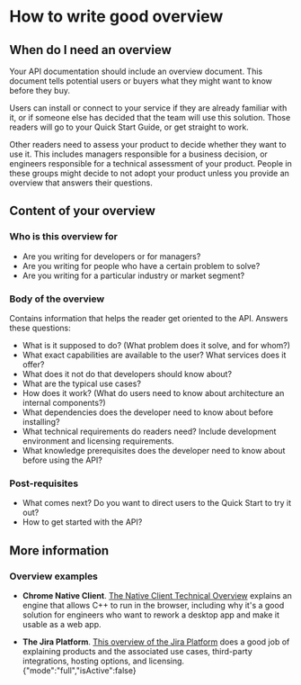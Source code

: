 # How to write good overview

## When do I need an overview

Your API documentation should include an overview document. This document tells potential users or buyers what they might want to know before they buy.

Users can install or connect to your service if they are already familiar with it, or if someone else has decided that the team will use this solution. Those readers will go to your Quick Start Guide, or get straight to work.

Other readers need to assess your product to decide whether they want to use it. This includes managers responsible for a business decision, or engineers responsible for a technical assessment of your product. People in these groups might decide to not adopt your product unless you provide an overview that answers their questions.

## Content of your overview

### Who is this overview for

* Are you writing for developers or for managers?
* Are you writing for people who have a certain problem to solve?
* Are you writing for a particular industry or market segment?

### Body of the overview

Contains information that helps the reader get oriented to the API. Answers these questions:

* What is it supposed to do? (What problem does it solve, and for whom?)
* What exact capabilities are available to the user? What services does it offer?
* What does it not do that developers should know about?
* What are the typical use cases?
* How does it work? (What do users need to know about architecture an internal components?)
* What dependencies does the developer need to know about before installing?
* What technical requirements do readers need? Include development environment and licensing requirements.
* What knowledge prerequisites does the developer need to know about before using the API?

### Post-requisites

* What comes next? Do you want to direct users to the Quick Start to try it out?
* How to get started with the API?

## More information

### Overview examples

* **Chrome Native Client**. [The Native Client Technical Overview](https://developer.chrome.com/native-client/overview) explains an engine that allows C++ to run in the browser, including why it's a good solution for engineers who want to rework a desktop app and make it usable as a web app.

* **The Jira Platform**. [This overview of the Jira Platform](https://www.atlassian.com/software/jira/guides/getting-started/overview#about-the-jira-platform) does a good job of explaining products and the associated use cases, third-party integrations, hosting options, and licensing.
{"mode":"full","isActive":false}